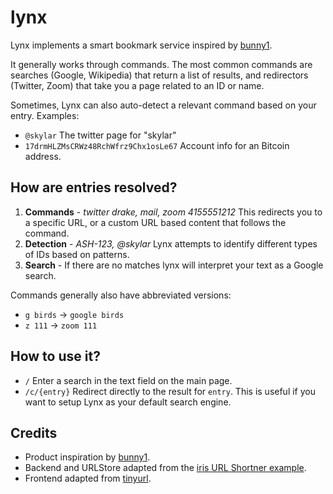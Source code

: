 # lynx
Lynx implements a smart bookmark service inspired by [bunny1](http://www.bunny1.org).

It generally works through commands. The most common commands are searches
(Google, Wikipedia) that return a list of results, and redirectors
(Twitter, Zoom) that take you a page related to an ID or name.

Sometimes, Lynx can also auto-detect a relevant command based on your entry.
Examples:

* `@skylar` The twitter page for "skylar"
* `17drmHLZMsCRWz48RchWfrz9Chx1osLe67` Account info for an Bitcoin address.


## How are entries resolved?

1. **Commands** - *twitter drake, mail, zoom 4155551212* This redirects you to a specific URL, or
a custom URL based content that follows the command.
1. **Detection** - *ASH-123, @skylar* Lynx attempts to identify different types of IDs based on patterns.
1. **Search** - If there are no matches lynx will interpret your text as a Google search.

Commands generally also have abbreviated versions:

* `g birds` -> `google birds`
* `z 111` -> `zoom 111`


## How to use it?

* `/` Enter a search in the text field on the main page.
* `/c/{entry}` Redirect directly to the result for `entry`. This is useful if you want to setup Lynx as your default search engine.


## Credits
* Product inspiration by [bunny1](https://github.com/ccheever/bunny1).
* Backend and URLStore adapted from the [iris URL Shortner example](https://github.com/iris-contrib/examples/tree/master/url-shortener).
* Frontend adapted from [tinyurl](https://github.com/tinyurl/tinyurl).

